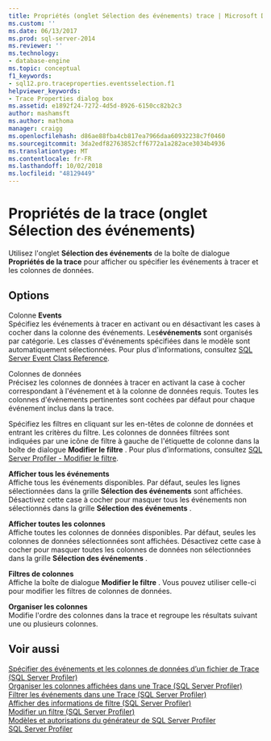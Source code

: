 ```yaml
---
title: Propriétés (onglet Sélection des événements) trace | Microsoft Docs
ms.custom: ''
ms.date: 06/13/2017
ms.prod: sql-server-2014
ms.reviewer: ''
ms.technology:
- database-engine
ms.topic: conceptual
f1_keywords:
- sql12.pro.traceproperties.eventsselection.f1
helpviewer_keywords:
- Trace Properties dialog box
ms.assetid: e1892f24-7272-4d5d-8926-6150cc82b2c3
author: mashamsft
ms.author: mathoma
manager: craigg
ms.openlocfilehash: d86ae88fba4cb817ea7966daa60932238c7f0460
ms.sourcegitcommit: 3da2edf82763852cff6772a1a282ace3034b4936
ms.translationtype: MT
ms.contentlocale: fr-FR
ms.lasthandoff: 10/02/2018
ms.locfileid: "48129449"
---
```

# <a name="trace-properties-events-selection-tab"></a>Propriétés de la trace (onglet Sélection des événements)
  Utilisez l'onglet **Sélection des événements** de la boîte de dialogue **Propriétés de la trace** pour afficher ou spécifier les événements à tracer et les colonnes de données.  
  
## <a name="options"></a>Options  
 Colonne **Events**  
 Spécifiez les événements à tracer en activant ou en désactivant les cases à cocher dans la colonne des événements. Les**événements** sont organisés par catégorie. Les classes d'événements spécifiées dans le modèle sont automatiquement sélectionnées. Pour plus d'informations, consultez [SQL Server Event Class Reference](../relational-databases/event-classes/sql-server-event-class-reference.md).  
  
 Colonnes de données  
 Précisez les colonnes de données à tracer en activant la case à cocher correspondant à l'événement et à la colonne de données requis. Toutes les colonnes d'événements pertinentes sont cochées par défaut pour chaque événement inclus dans la trace.  
  
 Spécifiez les filtres en cliquant sur les en-têtes de colonne de données et entrant les critères du filtre. Les colonnes de données filtrées sont indiquées par une icône de filtre à gauche de l'étiquette de colonne dans la boîte de dialogue **Modifier le filtre** . Pour plus d’informations, consultez [SQL Server Profiler - Modifier le filtre](../../2014/database-engine/sql-server-profiler-edit-filter.md).  
  
 **Afficher tous les événements**  
 Affiche tous les événements disponibles. Par défaut, seules les lignes sélectionnées dans la grille **Sélection des événements** sont affichées. Désactivez cette case à cocher pour masquer tous les événements non sélectionnés dans la grille **Sélection des événements** .  
  
 **Afficher toutes les colonnes**  
 Affiche toutes les colonnes de données disponibles. Par défaut, seules les colonnes de données sélectionnées sont affichées. Désactivez cette case à cocher pour masquer toutes les colonnes de données non sélectionnées dans la grille **Sélection des événements** .  
  
 **Filtres de colonnes**  
 Affiche la boîte de dialogue **Modifier le filtre** . Vous pouvez utiliser celle-ci pour modifier les filtres de colonnes de données.  
  
 **Organiser les colonnes**  
 Modifie l'ordre des colonnes dans la trace et regroupe les résultats suivant une ou plusieurs colonnes.  
  
## <a name="see-also"></a>Voir aussi  
 [Spécifier des événements et les colonnes de données d’un fichier de Trace &#40;SQL Server Profiler&#41;](../tools/sql-server-profiler/specify-events-and-data-columns-for-a-trace-file-sql-server-profiler.md)   
 [Organiser les colonnes affichées dans une Trace &#40;SQL Server Profiler&#41;](../tools/sql-server-profiler/organize-columns-displayed-in-a-trace-sql-server-profiler.md)   
 [Filtrer les événements dans une Trace &#40;SQL Server Profiler&#41;](../tools/sql-server-profiler/filter-events-in-a-trace-sql-server-profiler.md)   
 [Afficher des informations de filtre &#40;SQL Server Profiler&#41;](../tools/sql-server-profiler/view-filter-information-sql-server-profiler.md)   
 [Modifier un filtre &#40;SQL Server Profiler&#41;](../tools/sql-server-profiler/modify-a-filter-sql-server-profiler.md)   
 [Modèles et autorisations du générateur de SQL Server Profiler](../tools/sql-server-profiler/sql-server-profiler-templates-and-permissions.md)   
 [SQL Server Profiler](../tools/sql-server-profiler/sql-server-profiler.md)  
  
  
